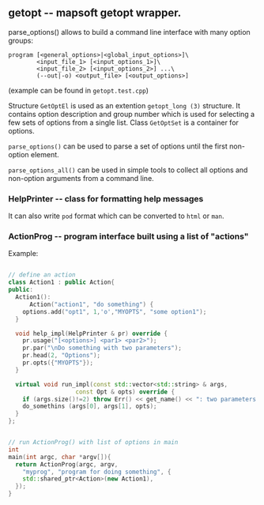 ## getopt -- mapsoft getopt wrapper.

parse_options() allows to build a command line interface with many
option groups:
```
program [<general_options>|<global_input_options>]\
        <input_file_1> [<input_options_1>]\
        <input_file_2> [<input_options_2>] ...\
        (--out|-o) <output_file> [<output_options>]
```
(example can be found in `getopt.test.cpp`)

Structure `GetOptEl` is used as an extention `getopt_long (3)`
structure. It contains option description and group number which is used
for selecting a few sets of options from a single list.
Class `GetOptSet` is a container for options.

`parse_options()` can be used to parse a set of options until the
first non-option element.

`parse_options_all()` can be used in simple tools to collect all options
and non-option arguments from a command line.

### HelpPrinter -- class for formatting help messages

It can also write `pod` format which can be converted to `html` or `man`.

### ActionProg -- program interface built using a list of "actions"

Example:
```c++

// define an action
class Action1 : public Action{
public:
  Action1():
      Action("action1", "do something") {
    options.add("opt1", 1,'o',"MYOPTS", "some option1");
  }

  void help_impl(HelpPrinter & pr) override {
    pr.usage("[<options>] <par1> <par2>");
    pr.par("\nDo something with two parameters");
    pr.head(2, "Options");
    pr.opts({"MYOPTS"});
  }

  virtual void run_impl(const std::vector<std::string> & args,
                   const Opt & opts) override {
    if (args.size()!=2) throw Err() << get_name() << ": two parameters expected";
    do_somethins (args[0], args[1], opts);
  }
};


// run ActionProg() with list of options in main
int
main(int argc, char *argv[]){
  return ActionProg(argc, argv,
    "myprog", "program for doing something", {
    std::shared_ptr<Action>(new Action1),
  });
}

```